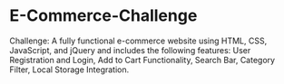 # E-Commerce-Challenge
Challenge: A fully functional e-commerce website using HTML, CSS, JavaScript, and jQuery and includes the following features:  User Registration and Login, Add to Cart Functionality, Search Bar, Category Filter, Local Storage Integration.

